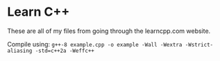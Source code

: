 # Learn C++

These are all of my files from going through the learncpp.com website.

Compile using:
`g++-8 example.cpp -o example -Wall -Wextra -Wstrict-aliasing -std=c++2a -Weffc++`